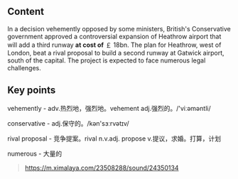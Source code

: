 ## Content

In a decision vehemently opposed by some ministers, British's Conservative government approved a controversial expansion of Heathrow airport that will add a third runway **at cost of** ￡ 18bn. The plan for Heathrow, west of London, beat a rival proposal to build a second runway at Gatwick airport, south of the capital. The project is expected to face numerous legal challenges.

## Key points

vehemently - adv.热烈地，强烈地。vehement adj.强烈的。/'viːəməntli/

conservative - adj.保守的。/kən'sɜːrvətɪv/

rival proposal - 竞争提案。rival n.v.adj.  propose v.提议，求婚。打算，计划

numerous - 大量的

> https://m.ximalaya.com/23508288/sound/24350134